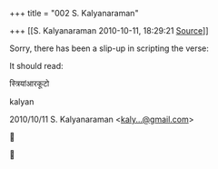 +++
title = "002 S. Kalyanaraman"

+++
[[S. Kalyanaraman	2010-10-11, 18:29:21 [Source](https://groups.google.com/g/bvparishat/c/0H3OqQY4OQE)]]



Sorry, there has been a slip-up in scripting the verse:

  

It should read:

स्त्रियांआरकूटो

kalyan

  
  

2010/10/11 S. Kalyanaraman \<[kaly...@gmail.com]()\>  






